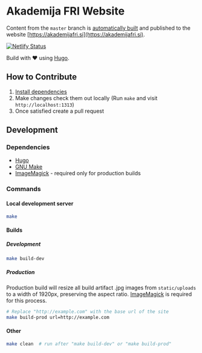 # Akademija FRI Website
Content from the `master` branch is [automatically built](https://app.netlify.com/sites/akademija-fri/deploys) and published to the website [https://akademijafri.si](https://akademijafri.si).

[![Netlify Status](https://api.netlify.com/api/v1/badges/9bfc7cc9-c2f2-4918-820d-4ccc5b5942c8/deploy-status)](https://app.netlify.com/sites/akademija-fri/deploys)

Build with ❤️ using [Hugo](https://gohugo.io/).

## How to Contribute
1. [Install dependencies](#dependencies)
2. Make changes check them out locally (Run `make` and visit `http://localhost:1313`)
3. Once satisfied create a pull request


## Development
### Dependencies
* [Hugo](https://gohugo.io/)
* [GNU Make](https://www.gnu.org/software/make/)
* [ImageMagick](https://imagemagick.org/index.php) - required only for production builds

### Commands
#### Local development server
```bash
make
```

#### Builds
##### Development
```bash
make build-dev
```

##### Production
Production build will resize all build artifact .jpg images from `static/uploads` to a width of 1920px, preserving the aspect ratio. 
[ImageMagick](https://imagemagick.org/index.php) is required for this process.

```bash
# Replace "http://example.com" with the base url of the site
make build-prod url=http://example.com 
```

#### Other
```bash
make clean  # run after "make build-dev" or "make build-prod"
```
